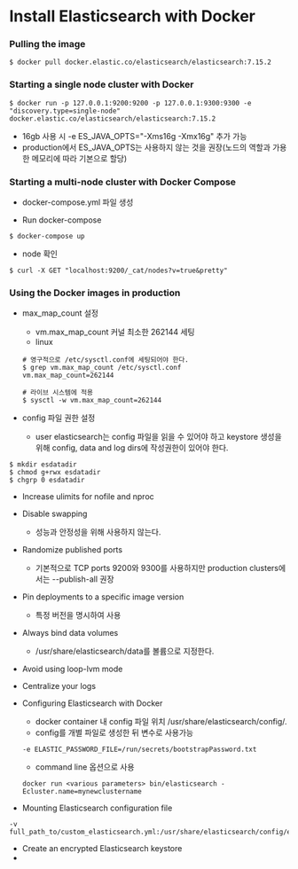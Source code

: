 # Install Elasticsearch with Docker


### Pulling the image
```
$ docker pull docker.elastic.co/elasticsearch/elasticsearch:7.15.2
```


### Starting a single node cluster with Docker
```
$ docker run -p 127.0.0.1:9200:9200 -p 127.0.0.1:9300:9300 -e "discovery.type=single-node" docker.elastic.co/elasticsearch/elasticsearch:7.15.2
```
* 16gb 사용 시 -e ES_JAVA_OPTS="-Xms16g -Xmx16g" 추가 가능
* production에서 ES_JAVA_OPTS는 사용하지 않는 것을 권장(노드의 역할과 가용한 메모리에 따라 기본으로 할당)

### Starting a multi-node cluster with Docker Compose
* docker-compose.yml 파일 생성

* Run docker-compose
```
$ docker-compose up
```

* node 확인
```
$ curl -X GET "localhost:9200/_cat/nodes?v=true&pretty"
```

### Using the Docker images in production
* max_map_count 설정
  * vm.max_map_count 커널 최소한 262144 세팅
  * linux 
  ```
  # 영구적으로 /etc/sysctl.conf에 세팅되어야 한다.
  $ grep vm.max_map_count /etc/sysctl.conf
  vm.max_map_count=262144
  
  # 라이브 시스템에 적용
  $ sysctl -w vm.max_map_count=262144
  ```

* config 파일 권한 설정
  * user elasticsearch는 config 파일을 읽을 수 있어야 하고 keystore 생성을 위해 config, data and log dirs에 작성권한이 있어야 한다.
```
$ mkdir esdatadir
$ chmod g+rwx esdatadir
$ chgrp 0 esdatadir
```

* Increase ulimits for nofile and nproc

* Disable swapping
  * 성능과 안정성을 위해 사용하지 않는다.

* Randomize published ports
  * 기본적으로 TCP ports 9200와 9300를 사용하지만 production clusters에서는 --publish-all 권장

* Pin deployments to a specific image version
  * 특정 버전을 명시하여 사용

* Always bind data volumes
  * /usr/share/elasticsearch/data를 볼륨으로 지정한다.

* Avoid using loop-lvm mode
* Centralize your logs
* Configuring Elasticsearch with Docker
  * docker container 내 config 파일 위치 /usr/share/elasticsearch/config/.
  * config를 개별 파일로 생성한 뒤 변수로 사용가능
  ```
  -e ELASTIC_PASSWORD_FILE=/run/secrets/bootstrapPassword.txt
  ```
  * command line 옵션으로 사용
  ```
  docker run <various parameters> bin/elasticsearch -Ecluster.name=mynewclustername
  ```
* Mounting Elasticsearch configuration file
```
-v full_path_to/custom_elasticsearch.yml:/usr/share/elasticsearch/config/elasticsearch.yml
```

* Create an encrypted Elasticsearch keystore
* 
